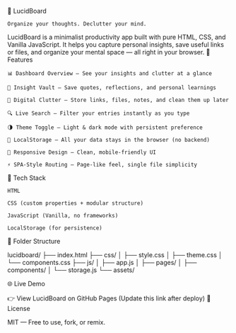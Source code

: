 🧠 LucidBoard

    Organize your thoughts. Declutter your mind.

LucidBoard is a minimalist productivity app built with pure HTML, CSS, and Vanilla JavaScript. It helps you capture personal insights, save useful links or files, and organize your mental space — all right in your browser.
🚀 Features

    📊 Dashboard Overview – See your insights and clutter at a glance

    🧠 Insight Vault – Save quotes, reflections, and personal learnings

    📂 Digital Clutter – Store links, files, notes, and clean them up later

    🔍 Live Search – Filter your entries instantly as you type

    🌗 Theme Toggle – Light & dark mode with persistent preference

    💾 LocalStorage – All your data stays in the browser (no backend)

    📱 Responsive Design – Clean, mobile-friendly UI

    ⚡ SPA-Style Routing – Page-like feel, single file simplicity

🔧 Tech Stack

    HTML

    CSS (custom properties + modular structure)

    JavaScript (Vanilla, no frameworks)

    LocalStorage (for persistence)

📁 Folder Structure

lucidboard/
├── index.html
├── css/
│   ├── style.css
│   ├── theme.css
│   └── components.css
├── js/
│   ├── app.js
│   ├── pages/
│   ├── components/
│   └── storage.js
└── assets/

🌐 Live Demo

👉 View LucidBoard on GitHub Pages
(Update this link after deploy)
📄 License

MIT — Free to use, fork, or remix.

